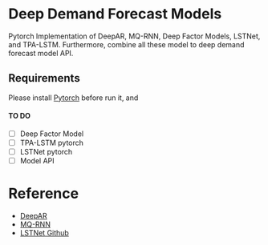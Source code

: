 # Deep Demand Forecast Models

Pytorch Implementation of DeepAR, MQ-RNN, Deep Factor Models, LSTNet, and TPA-LSTM. Furthermore, combine all these model to deep demand forecast model API.

## Requirements
Please install [Pytorch](https://pytorch.org/) before run it, and 

#### TO DO
* [ ] Deep Factor Model
* [ ] TPA-LSTM pytorch 
* [ ] LSTNet pytorch
* [ ] Model API

# Reference
* [DeepAR](https://arxiv.org/abs/1704.04110)
* [MQ-RNN](https://arxiv.org/abs/1711.11053)
* [LSTNet Github](https://github.com/laiguokun/LSTNet)

